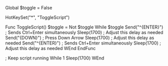 Global $toggle = False

HotKeySet("*", "ToggleScript")

Func ToggleScript()
    $toggle = Not $toggle
    While $toggle
        Send("^{ENTER}")    ; Sends Ctrl+Enter simultaneously
        Sleep(1700)          ; Adjust this delay as needed
        Send("{DOWN}")      ; Press Down Arrow
        Sleep(1700)          ; Adjust this delay as needed
		Send("^{ENTER}")    ; Sends Ctrl+Enter simultaneously
        Sleep(1700)          ; Adjust this delay as needed
    WEnd
EndFunc

; Keep script running
While 1
    Sleep(1700)
WEnd
